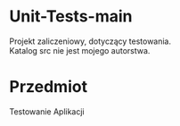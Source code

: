 # Unit-Tests-main
Projekt zaliczeniowy, dotyczący testowania.   
Katalog src nie jest mojego autorstwa.   
# Przedmiot
Testowanie Aplikacji
